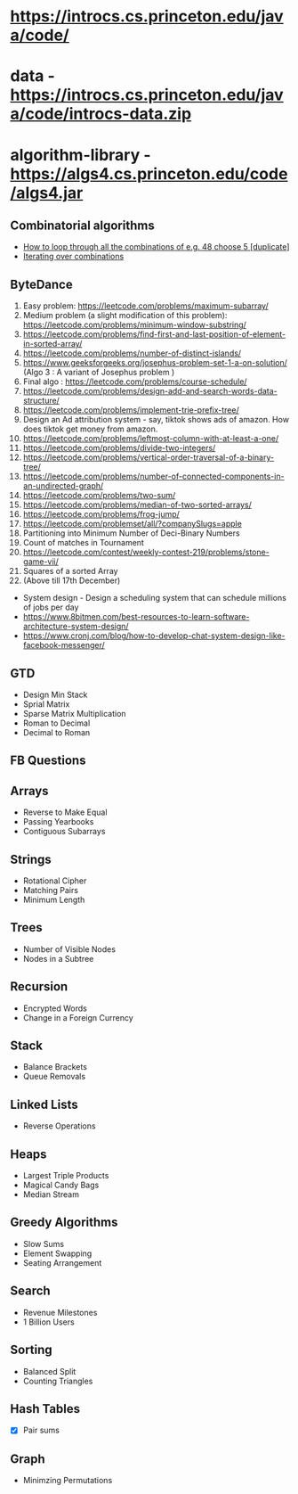 # https://introcs.cs.princeton.edu/java/code/
# data - https://introcs.cs.princeton.edu/java/code/introcs-data.zip
# algorithm-library - https://algs4.cs.princeton.edu/code/algs4.jar

## Combinatorial algorithms
* [How to loop through all the combinations of e.g. 48 choose 5 [duplicate]](https://stackoverflow.com/questions/8375452/how-to-loop-through-all-the-combinations-of-e-g-48-choose-5)
* [Iterating over combinations](https://codereview.stackexchange.com/questions/211783/iterating-over-combinations)


## ByteDance


1. Easy problem: https://leetcode.com/problems/maximum-subarray/
2. Medium problem (a slight modification of this problem): https://leetcode.com/problems/minimum-window-substring/
3. https://leetcode.com/problems/find-first-and-last-position-of-element-in-sorted-array/
4. https://leetcode.com/problems/number-of-distinct-islands/
6. https://www.geeksforgeeks.org/josephus-problem-set-1-a-on-solution/ (Algo 3 : A variant of Josephus problem )
7. Final algo : https://leetcode.com/problems/course-schedule/
8. https://leetcode.com/problems/design-add-and-search-words-data-structure/
9. https://leetcode.com/problems/implement-trie-prefix-tree/
10. Design an Ad attribution system - say, tiktok shows ads of amazon. How does tiktok get money from amazon.
11. https://leetcode.com/problems/leftmost-column-with-at-least-a-one/
12. https://leetcode.com/problems/divide-two-integers/
13. https://leetcode.com/problems/vertical-order-traversal-of-a-binary-tree/
14. https://leetcode.com/problems/number-of-connected-components-in-an-undirected-graph/
15. https://leetcode.com/problems/two-sum/
16. https://leetcode.com/problems/median-of-two-sorted-arrays/
17. https://leetcode.com/problems/frog-jump/    
18. https://leetcode.com/problemset/all/?companySlugs=apple
19. Partitioning into Minimum Number of Deci-Binary Numbers
20. Count of matches in Tournament
21. https://leetcode.com/contest/weekly-contest-219/problems/stone-game-vii/
22. Squares of a sorted Array
23. (Above till 17th December)

* System design - Design a scheduling system that can schedule millions of jobs per day
* https://www.8bitmen.com/best-resources-to-learn-software-architecture-system-design/
* https://www.cronj.com/blog/how-to-develop-chat-system-design-like-facebook-messenger/

## GTD

* Design Min Stack
* Sprial Matrix
* Sparse Matrix Multiplication
* Roman to Decimal
* Decimal to Roman

## FB Questions

## Arrays
* Reverse to Make Equal
* Passing Yearbooks
* Contiguous Subarrays

## Strings
* Rotational Cipher 
* Matching Pairs 
* Minimum Length

## Trees
* Number of Visible Nodes
* Nodes in a Subtree

## Recursion
* Encrypted Words
* Change in a Foreign Currency

## Stack
* Balance Brackets
* Queue Removals

## Linked Lists
* Reverse Operations

## Heaps
* Largest Triple Products
* Magical Candy Bags
* Median Stream

## Greedy Algorithms
* Slow Sums
* Element Swapping
* Seating Arrangement

## Search
* Revenue Milestones
* 1 Billion Users

## Sorting
* Balanced Split
* Counting Triangles

## Hash Tables
- [x] Pair sums

## Graph
* Minimzing Permutations

